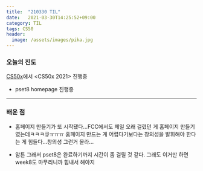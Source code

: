 ```yaml
---
title:  "210330 TIL"
date:   2021-03-30T14:25:52+09:00
category: TIL
tags: CS50
header:
  image: /assets/images/pika.jpg
---
```


<h3>오늘의 진도</h3>

[CS50x](https://cs50.harvard.edu/x/2021/)에서 <CS50x 2021> 진행중

 - pset8 homepage 진행중
 
<hr>

<h3>배운 점</h3>

 - 홈페이지 만들기가 또 시작됐다...FCC에서도 제일 오래 걸렸던 게 홈페이지 만들기였는데ㅋㅋㅋ큐ㅠㅠㅠ 홈페이지 만드는 게 어렵다기보다는 창의성을 발휘해야 한다는 게 힘들다...창의성 그런거 몰라...
 
 - 암튼 그래서 pset8은 완료하기까지 시간이 좀 걸릴 것 같다. 그래도 이거만 하면 week8도 마무리니까 힘내서 해야지